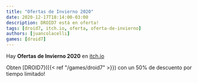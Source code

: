 ```yaml
---
title: "Ofertas de Invierno 2020"
date: 2020-12-17T18:14:00-03:00
description: DROID7 está en oferta!
tags: [droid7, itch.io, oferta, oferta-de-invierno]
authors: [juancolacelli]
games: [droid7]
---
```


Hay **Ofertas de Invierno 2020** en [itch.io](https://juancolacelli.itch.io)

Obten [DROID7]({{< ref "/games/droid7" >}}) con un 50% de descuento por tiempo limitado!
